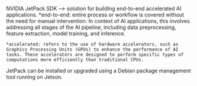 
NVIDIA JetPack SDK --> solution for building end-to-end accelerated AI applications.
    *end-to-end: entire process or workflow is covered without the need for manual intervention. In context of AI applications, this involves addressing all stages of the AI pipeline, including data preprocessing, feature extraction, model training, and inference.

    *accelerated: refers to the use of hardware accelerators, such as Graphics Processing Units (GPUs) to enhance the performance of AI tasks. These accelerators are designed to perform specific types of computations more efficiently than traditional CPUs.


JetPack can be installed or upgraded using a Debian package management tool running on Jetson.
